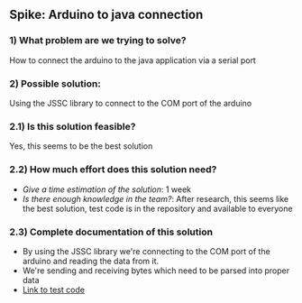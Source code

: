 ## Spike: Arduino to java connection

### 1) What problem are we trying to solve?

How to connect the arduino to the java application via a serial port

### 2) Possible solution:

Using the JSSC library to connect to the COM port of the arduino

### 2.1) Is this solution feasible?

Yes, this seems to be the best solution

### 2.2) How much effort does this solution need?

- _Give a time estimation of the solution_: 1 week
- _Is there enough knowledge in the team?_: After research, this seems like the best solution, test code is in the repository and available to everyone

### 2.3) Complete documentation of this solution

- By using the JSSC library we're connecting to the COM port of the arduino and reading the data from it.
- We're sending and receiving bytes which need to be parsed into proper data
- [Link to test code](https://gitlab.com/kdg-ti/integration-2.1/22-23/team-3/project-planning/-/blob/main/src/ArduinoDataReader.java#L1)
